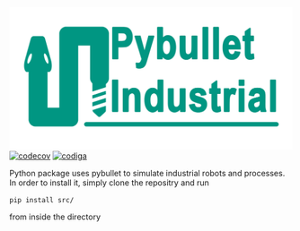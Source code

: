 
![pybullet_industrial_logo](docs/source/logo.png)
[![codecov](https://codecov.io/gh/WBK-Robotics/pybullet_industrial/branch/main/graph/badge.svg?token=CZ9HJY2PKN)](https://codecov.io/gh/WBK-Robotics/pybullet_industrial)
[![codiga](https://api.codiga.io/project/33641/score/svg)](https://app.codiga.io/project/33641/dashboard)

Python package uses pybullet to simulate industrial robots and processes.
In order to install it, simply clone the repositry and run
```
pip install src/
```
from inside the directory
